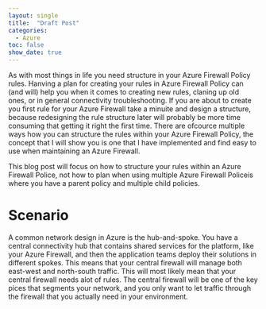 ```yaml
---
layout: single
title:  "Draft Post"
categories: 
  - Azure
toc: false
show_date: true
---
```

As with most things in life you need structure in your Azure Firewall Policy rules. Hanving a plan for creating your rules in Azure Firewall Policy can (and will) help you when it comes to creating new rules, claning up old ones, or in general connectivity troubleshooting. If you are about to create you first rule for your Azure Firewall take a minuite and design a structure, because redesigning the rule structure later will probably be more time consuming that getting it right the first time. There are ofcource multiple ways how you can structure the rules within your Azure Firewall Policy, the concept that I will show you is one that I have implemented and find easy to use when maintaining an Azure Firewall.

This blog post will focus on how to structure your rules within an Azure Firewall Police, not how to plan when using multiple Azure Firewall Policeis where you have a parent policy and multiple child policies.

# Scenario
A common network design in Azure is the hub-and-spoke. You have a central connectivity hub that contains shared services for the platform, like your Azure Firewall, and then the application teams deploy their solutions in different spokes. This means that your central firewall will manage both east-west and north-south traffic. This will most likely mean that your central firewall needs alot of rules. The central firewall will be one of the key pices that segments your network, and you only want to let traffic through the firewall that you actually need in your environment. 

<IMG HUB-AND-SPOKE>

